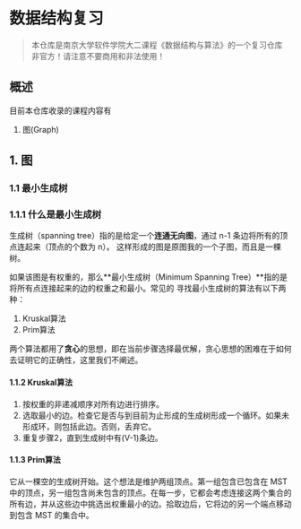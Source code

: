 # 数据结构复习
> 本仓库是南京大学软件学院大二课程《数据结构与算法》的一个复习仓库
> 非官方！请注意不要商用和非法使用！


## 概述
目前本仓库收录的课程内容有

1. 图(Graph)


## 1. 图

### 1.1 最小生成树

### 1.1.1 什么是最小生成树

生成树（spanning tree）指的是给定一个**连通无向图**，通过 n-1 条边将所有的顶点连起来（顶点的个数为 n）。
这样形成的图是原图我的一个子图，而且是一棵树。

如果该图是有权重的，那么**最小生成树（Minimum Spanning Tree）**指的是将所有点连接起来的边的权重之和最小。常见的
寻找最小生成树的算法有以下两种：

1. Kruskal算法
2. Prim算法

两个算法都用了**贪心**的思想，即在当前步骤选择最优解，贪心思想的困难在于如何去证明它的正确性，这里我们不阐述。

#### 1.1.2 Kruskal算法

1. 按权重的非递减顺序对所有边进行排序。 
2. 选取最小的边。检查它是否与到目前为止形成的生成树形成一个循环。如果未形成环，则包括此边。否则，丢弃它。 
3. 重复步骤2，直到生成树中有(V-1)条边。

#### 1.1.3 Prim算法

它从一棵空的生成树开始。这个想法是维护两组顶点。第一组包含已包含在 MST 中的顶点，另一组包含尚未包含的顶点。在每一步，它都会考虑连接这两个集合的所有边，并从这些边中挑选出权重最小的边。拾取边后，它将边的另一个端点移动到包含 MST 的集合中。
